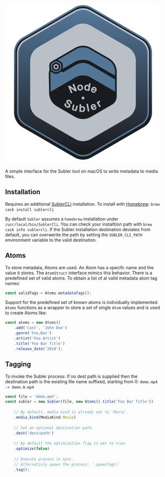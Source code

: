 # ![Node Subler](https://raw.githubusercontent.com/smolsoftboi/node-subler/master/assets/logo.png)

A simple interface for the Subler tool on macOS to write metadata to media files.

## Installation

Requires an additional [SublerCLI](https://bitbucket.org/galad87/sublercli) installation.
To install with [Homebrew](https://brew.sh): `brew cask install sublercli`

By default `Subler` assumes a `homebrew` installation under `/usr/local/bin/SublerCli`.
You can check your installtion path with `brew cask info sublercli`.
If the Subler installation destination deviates from default, you can overwerite the path by setting the `SUBLER_CLI_PATH` environment variable to the valid destination.

## Atoms

To store metadata, Atoms are used. An Atom has a specifc name and the value it stores.
The `AtomStruct` interface mimics this behavior. There is a predefined set of valid atoms.
To obtain a list of al valid metadata atom tag names:

```typescript
const validTags = Atoms.metadataTags();
```

Support for the predefined set of known atoms is individually implemented. `Atoms` functions as a wrapper to store a set of single `Atom` values and is used to create Atoms like:

```javascript
const atoms = new Atoms()
    .add('Cast', 'John Doe')
    .genre('Foo,Bar')
    .artist('Foo Artist')
    .title('Foo Bar Title')
    .release_date('2018');
```

## Tagging

To invoke the Subler process:
If no dest path is supplied then the destination path is the existing file name suffixed, starting from 0: `demo.mp4 -> demo.0.mp4`

```javascript
const file = 'demo.mp4';
const subler = new Subler(file, new Atoms().title('Foo Bar Title'))

    // By default, media kind is already set to `Movie`.
    .media_kind(MediaKind.Movie)

    // Set an optional destination path.
    .dest('dest/path')

    // By default the optimization flag is set to true.
    .optimize(false)

    // Execute process in sync.
    // Alternativly spawn the process: `.spawnTag()`
    .tag();
```
